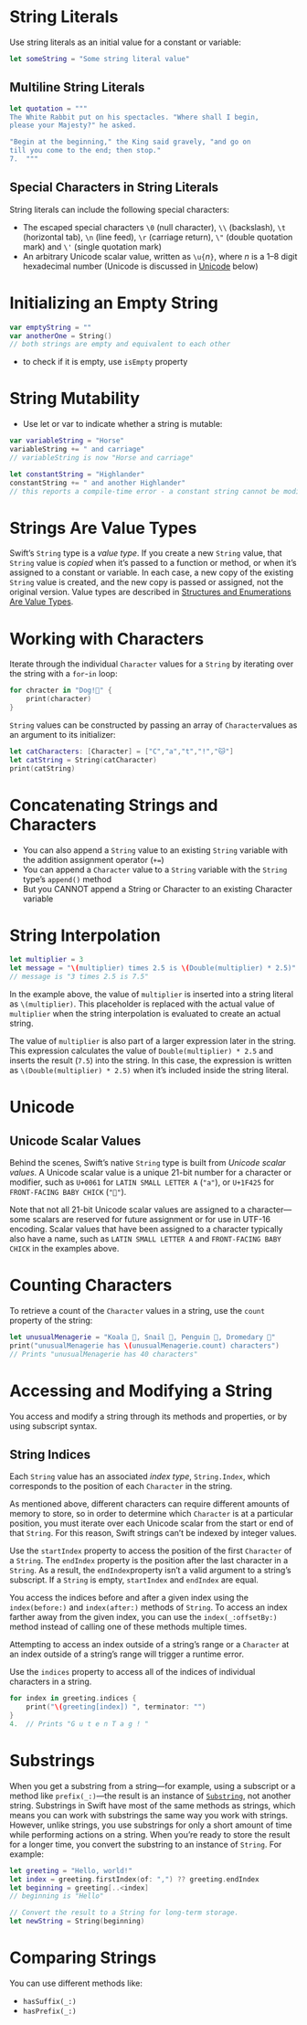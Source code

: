 # String Literals 
Use string literals as an initial value for a constant or variable:
```swift
let someString = "Some string literal value"
```
## Multiline String Literals
```swift
let quotation = """
The White Rabbit put on his spectacles. "Where shall I begin,
please your Majesty?" he asked.

"Begin at the beginning," the King said gravely, "and go on
till you come to the end; then stop."
7.  """
```
## Special Characters in String Literals
String literals can include the following special characters:

-   The escaped special characters `\0` (null character), `\\` (backslash), `\t` (horizontal tab), `\n` (line feed), `\r` (carriage return), `\"` (double quotation mark) and `\'` (single quotation mark)
-   An arbitrary Unicode scalar value, written as `\u{`_n_`}`, where _n_ is a 1–8 digit hexadecimal number (Unicode is discussed in [Unicode](https://docs.swift.org/swift-book/LanguageGuide/StringsAndCharacters.html#ID293) below)
# Initializing an Empty String
```swift
var emptyString = ""
var anotherOne = String()
// both strings are empty and equivalent to each other
```
- to check if it is empty, use `isEmpty` property
# String Mutability
- Use let or var to indicate whether a string is mutable:
```swift
var variableString = "Horse"
variableString += " and carriage"
// variableString is now "Horse and carriage"

let constantString = "Highlander"
constantString += " and another Highlander"
// this reports a compile-time error - a constant string cannot be modified
```
# Strings Are Value Types
Swift’s `String` type is a _value type_. If you create a new `String` value, that `String` value is _copied_ when it’s passed to a function or method, or when it’s assigned to a constant or variable. In each case, a new copy of the existing `String` value is created, and the new copy is passed or assigned, not the original version. Value types are described in [Structures and Enumerations Are Value Types](https://docs.swift.org/swift-book/LanguageGuide/ClassesAndStructures.html#ID88).
# Working with Characters
Iterate through the individual `Character` values for a `String` by iterating over the string with a `for`-`in` loop:
```swift
for chracter in "Dog!🐶" {
	print(character)
}
```
`String` values can be constructed by passing an array of `Character`values as an argument to its initializer:
```swift
let catCharacters: [Character] = ["C","a","t","!","🐱"]
let catString = String(catCharacter)
print(catString)
```
# Concatenating Strings and Characters
- You can also append a `String` value to an existing `String` variable with the addition assignment operator (`+=`)
- You can append a `Character` value to a `String` variable with the `String` type’s `append()` method
- But you CANNOT append a String or Character to an existing Character variable
# String Interpolation
```swift
let multiplier = 3
let message = "\(multiplier) times 2.5 is \(Double(multiplier) * 2.5)"
// message is "3 times 2.5 is 7.5"
```
In the example above, the value of `multiplier` is inserted into a string literal as `\(multiplier)`. This placeholder is replaced with the actual value of `multiplier` when the string interpolation is evaluated to create an actual string.

The value of `multiplier` is also part of a larger expression later in the string. This expression calculates the value of `Double(multiplier) * 2.5` and inserts the result (`7.5`) into the string. In this case, the expression is written as `\(Double(multiplier) * 2.5)` when it’s included inside the string literal.
# Unicode
## Unicode Scalar Values
Behind the scenes, Swift’s native `String` type is built from _Unicode scalar values_. A Unicode scalar value is a unique 21-bit number for a character or modifier, such as `U+0061` for `LATIN SMALL LETTER A` (`"a"`), or `U+1F425` for `FRONT-FACING BABY CHICK` (`"🐥"`).

Note that not all 21-bit Unicode scalar values are assigned to a character—some scalars are reserved for future assignment or for use in UTF-16 encoding. Scalar values that have been assigned to a character typically also have a name, such as `LATIN SMALL LETTER A` and `FRONT-FACING BABY CHICK` in the examples above.
# Counting Characters
To retrieve a count of the `Character` values in a string, use the `count` property of the string:
```swift
let unusualMenagerie = "Koala 🐨, Snail 🐌, Penguin 🐧, Dromedary 🐪"
print("unusualMenagerie has \(unusualMenagerie.count) characters")
// Prints "unusualMenagerie has 40 characters"
```
# Accessing and Modifying a String
You access and modify a string through its methods and properties, or by using subscript syntax.
## String Indices
Each `String` value has an associated _index type_, `String.Index`, which corresponds to the position of each `Character` in the string.

As mentioned above, different characters can require different amounts of memory to store, so in order to determine which `Character` is at a particular position, you must iterate over each Unicode scalar from the start or end of that `String`. For this reason, Swift strings can’t be indexed by integer values.

Use the `startIndex` property to access the position of the first `Character` of a `String`. The `endIndex` property is the position after the last character in a `String`. As a result, the `endIndex`property isn’t a valid argument to a string’s subscript. If a `String` is empty, `startIndex` and `endIndex` are equal.

You access the indices before and after a given index using the `index(before:)` and `index(after:)` methods of `String`. To access an index farther away from the given index, you can use the `index(_:offsetBy:)` method instead of calling one of these methods multiple times.

Attempting to access an index outside of a string’s range or a `Character` at an index outside of a string’s range will trigger a runtime error.

Use the `indices` property to access all of the indices of individual characters in a string.
```swift
for index in greeting.indices {
	print("\(greeting[index]) ", terminator: "")
}
4.  // Prints "G u t e n T a g ! "
```
# Substrings
When you get a substring from a string—for example, using a subscript or a method like `prefix(_:)`—the result is an instance of [`Substring`](https://developer.apple.com/documentation/swift/substring), not another string. Substrings in Swift have most of the same methods as strings, which means you can work with substrings the same way you work with strings. However, unlike strings, you use substrings for only a short amount of time while performing actions on a string. When you’re ready to store the result for a longer time, you convert the substring to an instance of `String`. For example:
```swift
let greeting = "Hello, world!"
let index = greeting.firstIndex(of: ",") ?? greeting.endIndex
let beginning = greeting[..<index]
// beginning is "Hello"

// Convert the result to a String for long-term storage.
let newString = String(beginning)
```
# Comparing Strings
You can use different methods like:
- `hasSuffix(_:)`
-  `hasPrefix(_:)`


